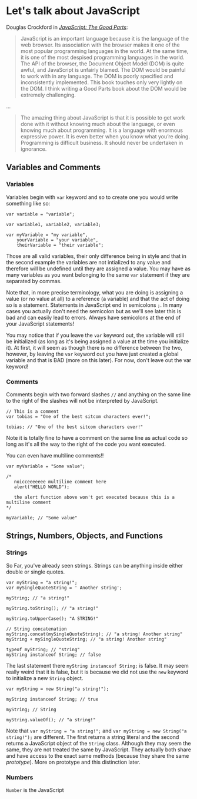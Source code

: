 Let's talk about JavaScript
===========================

Douglas Crockford in [*JavaScript: The Good Parts*](http://shop.oreilly.com/product/9780596517748.do):

> JavaScript is an important language because it is the language of the web browser. Its association with the browser makes it one of the
> most popular programming languages in the world. At the same time, it is one of the most despised programming languages in the world. The API
> of the browser, the Document Object Model (DOM) is quite awful, and JavaScript is unfairly blamed. The DOM would be painful to work with in
> any language. The DOM is poorly specified and inconsistently implemented. This book touches only very lightly on the DOM. I think writing a
> Good Parts book about the DOM would be extremely challenging.

...

> The amazing thing about JavaScript is that it is possible to get work done with it without knowing much about the language, or
> even knowing much about programming. It is a language with enormous expressive power. It is even better when you know what you’re
> doing. Programming is difficult business. It should never be undertaken in ignorance.




Variables and Comments
----------------------

### Variables

Variables begin with `var` keyword and so to create one you would write something like so:

    var variable = "variable";

    var variable1, variable2, variable3;

    var myVariable = "my variable",
        yourVariable = "your variable",
        theirVariable = "their variable";

Those are all valid variables, their only difference being in style and that in the second example the variables are not intialized to
any value and therefore will be undefined until they are assigned a value. You may have as many variables as you want belonging to the same `var` statement if they are separated by commas.

Note that, in more precise terminology, what you are doing is assigning a value (or no value at all) to a reference (a variable) and that the act of doing so is a statement. Statements in JavaScript end in semicolons `;`. In many cases you actually don't need the semicolon but as we'll see later this is bad and can easily lead to errors. Always have semicolons at the end of your JavaScript statements!

You may notice that if you leave the `var` keyword out, the variable will still be initialized (as long as it's being assigned a value at the
time you initialize it). At first, it will seem as though there is no difference between the two, however, by leaving the `var` keyword out you have just created a global variable and that is BAD (more on this later). For now, don't leave out the var keyword!


### Comments

Comments begin with two forward slashes `//` and anything on the same line to the right of the slashes will not be interpreted by JavaScript.

    // This is a comment
    var tobias = "One of the best sitcom characters ever!";

    tobias; // "One of the best sitcom characters ever!"

Note it is totally fine to have a comment on the same line as actual code so long as it's all the way to the right of the code you want executed.

You can even have multiline comments!!

    var myVariable = "Some value";

    /*
       noicceeeeeee multiline comment here
       alert("HELLO WORLD");

       the alert function above won't get executed because this is a multiline comment
    */

    myVariable; // "Some value"




Strings, Numbers, Objects, and Functions
----------------------------------------

### Strings

So Far, you've already seen strings. Strings can be anything inside either double or single quotes.

    var myString = "a string!";
    var mySingleQuoteString = ' Another string';

    myString; // "a string!"

    myString.toString(); // "a string!"

    myString.toUpperCase(); "A STRING!"

    // String concatenation
    myString.concat(mySingleQuoteString); // "a string! Another string"
    myString + mySingleQuoteString; // "a string! Another string"

    typeof myString; // "string"
    myString instanceof String; // false

The last statement there `myString instanceof String;` is false. It may seem really weird that it is false, but it is because we did not use the `new` keyword to initialize a new `String` object.

    var myString = new String("a string!");

    myString instanceof String; // true

    myString; // String

    myString.valueOf(); // "a string!"

Note that `var myString = "a string!";` and `var myString = new String("a string!");` are different. The first returns a string literal and the second returns a JavaScript object of the `String` class. Although they may seem the same, they are not treated the same by JavaScript. They actually both share and have access to the exact same methods (because they share the same *prototype*). More on prototype and this distinction later.


### Numbers

`Number` is the JavaScript


